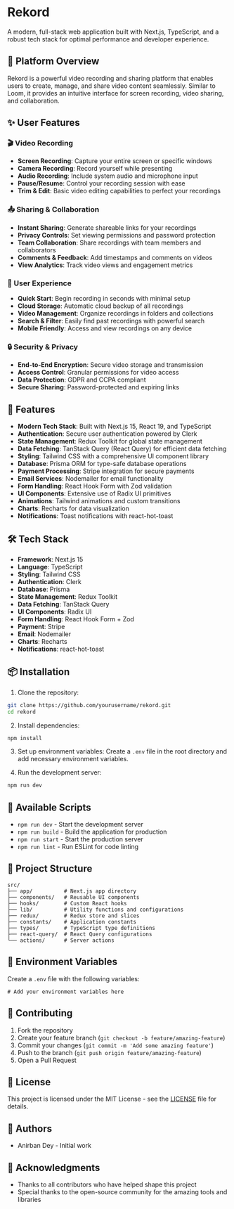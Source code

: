 # Rekord

A modern, full-stack web application built with Next.js, TypeScript, and a robust tech stack for optimal performance and developer experience.

## 🎥 Platform Overview

Rekord is a powerful video recording and sharing platform that enables users to create, manage, and share video content seamlessly. Similar to Loom, it provides an intuitive interface for screen recording, video sharing, and collaboration.

## ✨ User Features

### 🎬 Video Recording
- **Screen Recording**: Capture your entire screen or specific windows
- **Camera Recording**: Record yourself while presenting
- **Audio Recording**: Include system audio and microphone input
- **Pause/Resume**: Control your recording session with ease
- **Trim & Edit**: Basic video editing capabilities to perfect your recordings

### 📤 Sharing & Collaboration
- **Instant Sharing**: Generate shareable links for your recordings
- **Privacy Controls**: Set viewing permissions and password protection
- **Team Collaboration**: Share recordings with team members and collaborators
- **Comments & Feedback**: Add timestamps and comments on videos
- **View Analytics**: Track video views and engagement metrics

### 🎯 User Experience
- **Quick Start**: Begin recording in seconds with minimal setup
- **Cloud Storage**: Automatic cloud backup of all recordings
- **Video Management**: Organize recordings in folders and collections
- **Search & Filter**: Easily find past recordings with powerful search
- **Mobile Friendly**: Access and view recordings on any device

### 🔒 Security & Privacy
- **End-to-End Encryption**: Secure video storage and transmission
- **Access Control**: Granular permissions for video access
- **Data Protection**: GDPR and CCPA compliant
- **Secure Sharing**: Password-protected and expiring links

## 🚀 Features

- **Modern Tech Stack**: Built with Next.js 15, React 19, and TypeScript
- **Authentication**: Secure user authentication powered by Clerk
- **State Management**: Redux Toolkit for global state management
- **Data Fetching**: TanStack Query (React Query) for efficient data fetching
- **Styling**: Tailwind CSS with a comprehensive UI component library
- **Database**: Prisma ORM for type-safe database operations
- **Payment Processing**: Stripe integration for secure payments
- **Email Services**: Nodemailer for email functionality
- **Form Handling**: React Hook Form with Zod validation
- **UI Components**: Extensive use of Radix UI primitives
- **Animations**: Tailwind animations and custom transitions
- **Charts**: Recharts for data visualization
- **Notifications**: Toast notifications with react-hot-toast

## 🛠️ Tech Stack

- **Framework**: Next.js 15
- **Language**: TypeScript
- **Styling**: Tailwind CSS
- **Authentication**: Clerk
- **Database**: Prisma
- **State Management**: Redux Toolkit
- **Data Fetching**: TanStack Query
- **UI Components**: Radix UI
- **Form Handling**: React Hook Form + Zod
- **Payment**: Stripe
- **Email**: Nodemailer
- **Charts**: Recharts
- **Notifications**: react-hot-toast

## 📦 Installation

1. Clone the repository:
```bash
git clone https://github.com/yourusername/rekord.git
cd rekord
```

2. Install dependencies:
```bash
npm install
```

3. Set up environment variables:
Create a `.env` file in the root directory and add necessary environment variables.

4. Run the development server:
```bash
npm run dev
```

## 🔧 Available Scripts

- `npm run dev` - Start the development server
- `npm run build` - Build the application for production
- `npm run start` - Start the production server
- `npm run lint` - Run ESLint for code linting

## 📁 Project Structure

```
src/
├── app/          # Next.js app directory
├── components/   # Reusable UI components
├── hooks/        # Custom React hooks
├── lib/          # Utility functions and configurations
├── redux/        # Redux store and slices
├── constants/    # Application constants
├── types/        # TypeScript type definitions
├── react-query/  # React Query configurations
└── actions/      # Server actions
```

## 🔐 Environment Variables

Create a `.env` file with the following variables:

```env
# Add your environment variables here
```

## 🤝 Contributing

1. Fork the repository
2. Create your feature branch (`git checkout -b feature/amazing-feature`)
3. Commit your changes (`git commit -m 'Add some amazing feature'`)
4. Push to the branch (`git push origin feature/amazing-feature`)
5. Open a Pull Request

## 📝 License

This project is licensed under the MIT License - see the [LICENSE](LICENSE) file for details.

## 👥 Authors

- Anirban Dey - Initial work

## 🙏 Acknowledgments

- Thanks to all contributors who have helped shape this project
- Special thanks to the open-source community for the amazing tools and libraries
